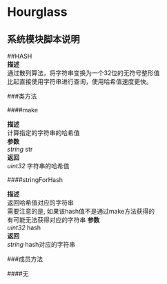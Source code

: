 Hourglass
===

系统模块脚本说明
---



##HASH  
**描述**  
通过散列算法，将字符串变换为一个32位的无符号整形值  
比起直接使用字符串进行查询，使用哈希值速度更快。

###类方法

####make

**描述**  
计算指定的字符串的哈希值  
**参数**  
*string* str  
**返回**  
*uint32* 字符串的哈希值  

####stringForHash

**描述**  
返回哈希值对应的字符串  
需要注意的是, 如果该hash值不是通过make方法获得的  
有可能无法获得对应的字符串
**参数**  
*uint32* hash  
**返回**  
*string* hash对应的字符串

###成员方法  

####无